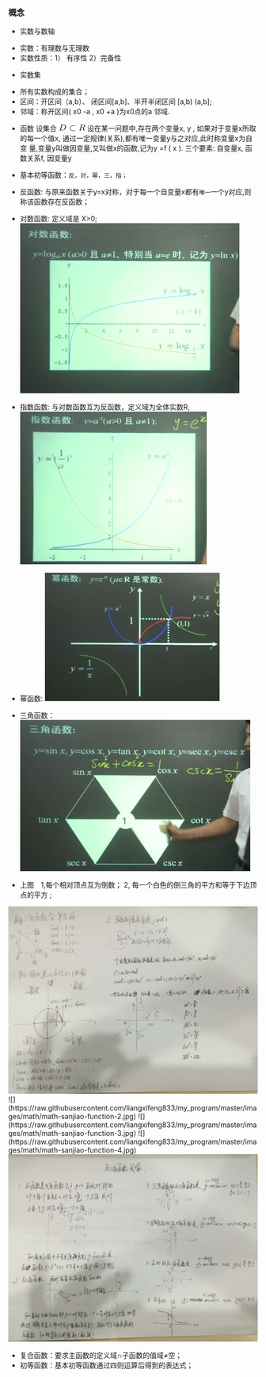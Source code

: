 ### 概念
* 实数与数轴
 + 实数：有理数与无理数
 + 实数性质：1） 有序性 2）完备性

* 实数集
 + 所有实数构成的集合；
 + 区间：开区间（a,b）、 闭区间[a,b]、半开半闭区间 [a,b) (a,b];
 + 邻域：称开区间( x0 -a , x0 +a )为x0点的a 邻域.

* 函数
设集合 ![](https://raw.githubusercontent.com/liangxifeng833/my_program/master/images/math/equation-function-1.gif)
设在某一问题中,存在两个变量x, y , 如果对于变量x所取的每一个值x, 通过一定规律(关系),都有唯一变量y与之对应,此时称变量x为自变 量,变量y叫做因变量,又叫做x的函数,记为y =f ( x ). 三个要素: 自变量x, 函数关系f, 因变量y

* 基本初等函数：`反，对，幂，三，指；`
 + 反函数: 与原来函数关于y=x对称，对于每一个自变量x都有`唯一`一个y对应,则称该函数存在反函数；
 + 对数函数:  定义域是 X>0;
![](https://raw.githubusercontent.com/liangxifeng833/my_program/master/images/math/math-duishu-function.jpg)  

 + 指数函数: 与对数函数互为反函数，定义域为全体实数R,
![](https://raw.githubusercontent.com/liangxifeng833/my_program/master/images/math/math-zhishu-function.jpg)  

 + 幂函数: 
![](https://raw.githubusercontent.com/liangxifeng833/my_program/master/images/math/math-mi-function.jpg)

 + 三角函数：
![](https://raw.githubusercontent.com/liangxifeng833/my_program/master/images/math/math-sanjiao-function.jpg)    

 + 上图　1,每个相对顶点互为倒数； 2, 每一个白色的倒三角的平方和等于下边顶点的平方 ;    
<img src="https://raw.githubusercontent.com/liangxifeng833/my_program/master/images/math/math-sanjiao-function-1.jpg" width="700" />
![](https://raw.githubusercontent.com/liangxifeng833/my_program/master/images/math/math-sanjiao-function-2.jpg)
![](https://raw.githubusercontent.com/liangxifeng833/my_program/master/images/math/math-sanjiao-function-3.jpg)
![](https://raw.githubusercontent.com/liangxifeng833/my_program/master/images/math/math-sanjiao-function-4.jpg)
<img src="https://raw.githubusercontent.com/liangxifeng833/my_program/master/images/math/math-sanjiao-function-5.jpg" width="700" />

* 复合函数：要求主函数的定义域∩子函数的值域≠空；
* 初等函数：基本初等函数通过四则运算后得到的表达式；
